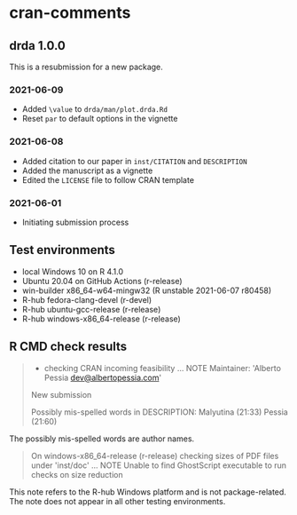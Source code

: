 # cran-comments

## drda 1.0.0

This is a resubmission for a new package.

### 2021-06-09

- Added `\value` to `drda/man/plot.drda.Rd`
- Reset `par` to default options in the vignette

### 2021-06-08

- Added citation to our paper in `inst/CITATION` and `DESCRIPTION`
- Added the manuscript as a vignette
- Edited the `LICENSE` file to follow CRAN template

### 2021-06-01

- Initiating submission process

## Test environments
- local Windows 10 on R 4.1.0
- Ubuntu 20.04 on GitHub Actions (r-release)
- win-builder x86_64-w64-mingw32 (R unstable 2021-06-07 r80458)
- R-hub fedora-clang-devel (r-devel)
- R-hub ubuntu-gcc-release (r-release)
- R-hub windows-x86_64-release (r-release)

## R CMD check results
> * checking CRAN incoming feasibility ... NOTE
> Maintainer: 'Alberto Pessia <dev@albertopessia.com>'
>
> New submission
>
> Possibly mis-spelled words in DESCRIPTION:
>   Malyutina (21:33)
>   Pessia (21:60)

The possibly mis-spelled words are author names.

> On windows-x86_64-release (r-release)
> checking sizes of PDF files under 'inst/doc' ... NOTE
> Unable to find GhostScript executable to run checks on size reduction

This note refers to the R-hub Windows platform and is not package-related.
The note does not appear in all other testing environments.
